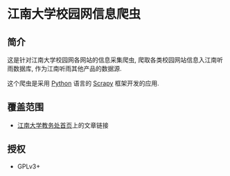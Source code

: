 # 江南大学校园网信息爬虫

## 简介

这是针对江南大学校园网各网站的信息采集爬虫, 爬取各类校园网站信息入江南听雨数据库, 作为江南听雨其他产品的数据源.

这个爬虫是采用 [Python][py] 语言的 [Scrapy][scrapy] 框架开发的应用.

[py]: http://python.org/
[scrapy]: http://scrapy.org/


## 覆盖范围

* [江南大学教务处首页](http://jw.jiangnan.edu.cn/)上的文章链接


## 授权

* GPLv3+


<!-- vim:set ai et ts=4 sw=4 sts=4 fenc=utf-8: -->

